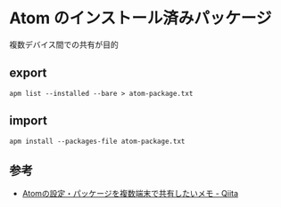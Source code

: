 # Atom のインストール済みパッケージ

複数デバイス間での共有が目的

## export

```
apm list --installed --bare > atom-package.txt
```

## import

```
apm install --packages-file atom-package.txt
```

## 参考
- [Atomの設定・パッケージを複数端末で共有したいメモ \- Qiita](https://qiita.com/from_kyushu/items/1a7444aeb27af90ccd96)
